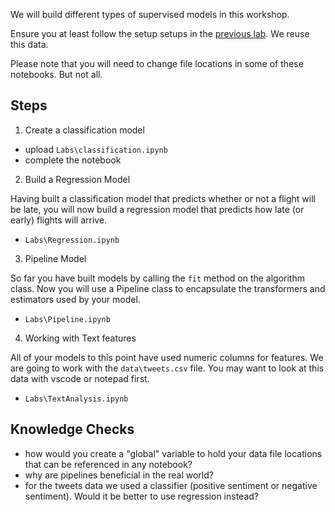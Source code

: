 

We will build different types of supervised models in this workshop.

Ensure you at least follow the setup setups in the [previous lab](advanced.md).  We reuse this data.  

Please note that you will need to change file locations in some of these notebooks.  But not all.  

## Steps

1.  Create a classification model

* upload `Labs\classification.ipynb`
* complete the notebook

2. Build a Regression Model

Having built a classification model that predicts whether or not a flight will be late, you will now build a
regression model that predicts how late (or early) flights will arrive.

* `Labs\Regression.ipynb`


3. Pipeline Model

So far you have built models by calling the `fit` method on the algorithm class. Now you will use a Pipeline
class to encapsulate the transformers and estimators used by your model.

* `Labs\Pipeline.ipynb`

4. Working with Text features

All of your models to this point have used numeric columns for features.  We are going to work with the `data\tweets.csv` file.  You may want to look at this data with vscode or notepad first.  

* `Labs\TextAnalysis.ipynb`

## Knowledge Checks

* how would you create a "global" variable to hold your data file locations that can be referenced in any notebook?  
* why are pipelines beneficial in the real world?  
* for the tweets data we used a classifier (positive sentiment or negative sentiment).  Would it be better to use regression instead?  

